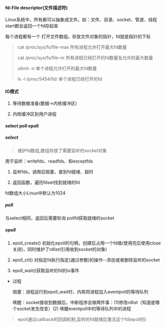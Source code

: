 #### fd-File descriptor(文件描述符)

Linux系统中，所有都可以抽象成文件。如：文件、目录、socket、管道、线程start都会返回一个fd存起来

每个进程都有一个 打开文件数组。存放文件对象的指针，fd就是指针的下标

>cat /proc/sys/fs/file-max	所有进程允许打开最大fd数量
>
>cat /proc/sys/fs/file-nr	所有进程已经打开的fd数量及允许的最大数量
>
> ulimit -n	单个进程允许打开的最大fd数量
>
> ls -l /proc/5454/fd/	单个进程已经打开的fd

#### IO模式

1. 等待数据准备(数据->内核缓冲区)

2. 内核缓冲区到用户进程

#### select poll epoll

##### select 

> 维护fd数组,数组存放了需要监听的socket对象

用于监听：writefds、readfds、和exceptfds

1. 监听fds，调用后阻塞，直到fd就绪、超时

2. 返回函数，遍历fdset找到就绪的fd

fd数组大小Linux中默认为1024

##### poll

与select相同，返回后需要轮询 pollfd获取就绪的socket

##### epoll

1.  epoll_create() 初始化epoll的句柄，创建后占用一个fd值(使用完后使用close关闭)，同时维护了rdlist(引用收到socket的对象)

2.	epoll_ctl() 对指定fd执行指定(通过参数)的操作--添加或者删除监听的socket

3.	epoll_wait()获取监听的fd的io事件

- 过程

	阻塞：进程运行到epoll_wait时，内核将进程加入eventpoll的等待队列
	
	唤醒：socket接收到数据后，中断程序会做两件事：(1)修改rdlist（知道是哪个socket发生改变）(2) 唤醒eventpoll中的等待队列中的进程

>	epoll通过callback的回调机制,监听的fd就绪后激活这个fd(epoll的)


